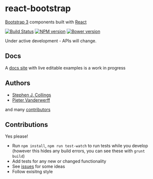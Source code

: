 # react-bootstrap

[Bootstrap 3](http://getbootstrap.com) components built with [React](http://facebook.github.io/react/)

[![Build Status](https://travis-ci.org/react-bootstrap/react-bootstrap.png)](https://travis-ci.org/react-bootstrap/react-bootstrap) [![NPM version](https://badge.fury.io/js/react-bootstrap.png)](http://badge.fury.io/js/react-bootstrap) [![Bower version](https://badge.fury.io/bo/react-bootstrap.png)](http://badge.fury.io/bo/react-bootstrap)

Under active development - APIs will change.

## Docs

A [docs site](http://react-bootstrap.github.io) with live editable examples is a work in progress

## Authors

- [Stephen J. Collings](https://github.com/stevoland)
- [Pieter Vanderwerff](https://github.com/pieterv)

and many [contributors](https://github.com/react-bootstrap/react-bootstrap/graphs/contributors)

## Contributions

Yes please!

- Run `npm install`, `npm run test-watch` to run tests while you develop (however this hides any build errors, you can see these with `grunt build`)
- Add tests for any new or changed functionality
- See [issues](https://github.com/stevoland/react-bootstrap/issues) for some ideas
- Follow exisitng style
